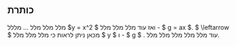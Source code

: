 ﻿__כותרת__
----
<div>
מלל מלל מלל ... מללל $y = x^2 $ ואז עוד מלל מלל מלל - $ g = ax $.
$ \leftarrow $ מכאן ניתן לראות כי מלל מלל מלל $ y $ ו - $ g $ .  עוד מלל מלל מלל מלל מלל.
</div>